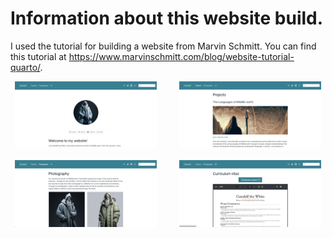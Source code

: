 # Information about this website build.

I used the tutorial for building a website from Marvin Schmitt. You can find this tutorial at <https://www.marvinschmitt.com/blog/website-tutorial-quarto/>.

<p align="center">
  <img src="img/website_template_screenshot_1.png" width="45%">
&nbsp; &nbsp; &nbsp; &nbsp;
  <img src="img/website_template_screenshot_2.png" width="45%">
<br/><br/>
  <img src="img/website_template_screenshot_3.png" width="45%">
&nbsp; &nbsp; &nbsp; &nbsp;
  <img src="img/website_template_screenshot_4.png" width="45%">
</p>